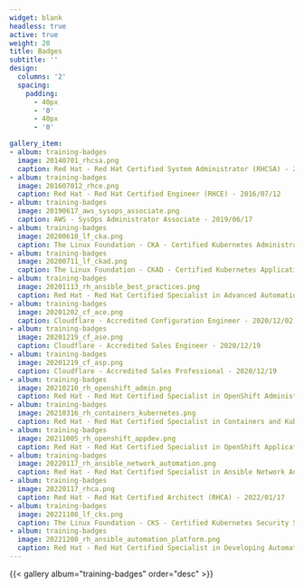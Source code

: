 ```yaml
---
widget: blank
headless: true
active: true
weight: 20
title: Badges
subtitle: ''
design:
  columns: '2'
  spacing:
    padding:
      - 40px
      - '0'
      - 40px
      - '0'

gallery_item:
- album: training-badges
  image: 20140701_rhcsa.png
  caption: Red Hat - Red Hat Certified System Administrator (RHCSA) - 2014/07/01
- album: training-badges
  image: 201607012_rhce.png
  caption: Red Hat - Red Hat Certified Engineer (RHCE) - 2016/07/12
- album: training-badges
  image: 20190617_aws_sysops_associate.png
  caption: AWS - SysOps Administrator Associate - 2019/06/17
- album: training-badges
  image: 20200618_lf_cka.png
  caption: The Linux Foundation - CKA - Certified Kubernetes Administrator - 2020/06/18
- album: training-badges
  image: 20200711_lf_ckad.png
  caption: The Linux Foundation - CKAD - Certified Kubernetes Application Developer - 2020/07/11
- album: training-badges
  image: 20201113_rh_ansible_best_practices.png
  caption: Red Hat - Red Hat Certified Specialist in Advanced Automation - Ansible Best Practices - 2020/11/13
- album: training-badges
  image: 20201202_cf_ace.png
  caption: Cloudflare - Accredited Configuration Engineer - 2020/12/02
- album: training-badges
  image: 20201219_cf_ase.png
  caption: Cloudflare - Accredited Sales Engineer - 2020/12/19
- album: training-badges
  image: 20201219_cf_asp.png
  caption: Cloudflare - Accredited Sales Professional - 2020/12/19
- album: training-badges
  image: 20210210_rh_openshift_admin.png
  caption: Red Hat - Red Hat Certified Specialist in OpenShift Administration - 2021/02/10
- album: training-badges
  image: 20210316_rh_containers_kubernetes.png
  caption: Red Hat - Red Hat Certified Specialist in Containers and Kubernetes - 2021/03/16
- album: training-badges
  image: 20211005_rh_openshift_appdev.png
  caption: Red Hat - Red Hat Certified Specialist in OpenShift Application Development - 2021/10/05
- album: training-badges
  image: 20220117_rh_ansible_network_automation.png
  caption: Red Hat - Red Hat Certified Specialist in Ansible Network Automation - 2022/01/17
- album: training-badges
  image: 20220117_rhca.png
  caption: Red Hat - Red Hat Certified Architect (RHCA) - 2022/01/17
- album: training-badges
  image: 20221108_lf_cks.png
  caption: The Linux Foundation - CKS - Certified Kubernetes Security Specialist - 2022/11/08
- album: training-badges
  image: 20221208_rh_ansible_automation_platform.png
  caption: Red Hat - Red Hat Certified Specialist in Developing Automation with Ansible Automation Platform - 2022/12/08
---
```


{{< gallery album="training-badges" order="desc" >}}
